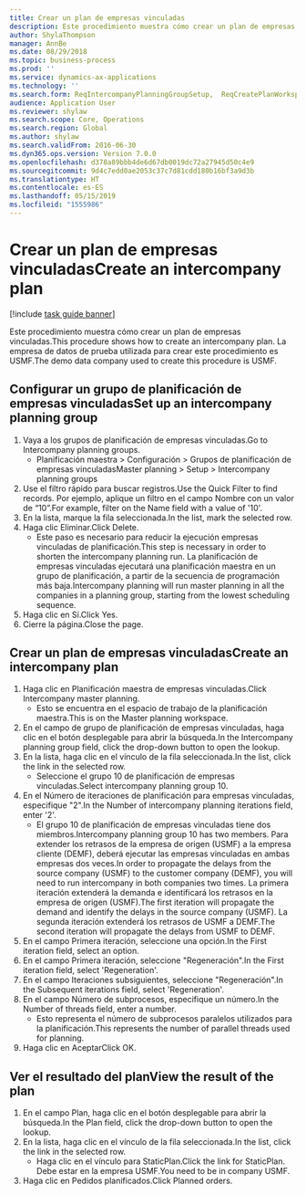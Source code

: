 ```yaml
---
title: Crear un plan de empresas vinculadas
description: Este procedimiento muestra cómo crear un plan de empresas vinculadas.
author: ShylaThompson
manager: AnnBe
ms.date: 08/29/2018
ms.topic: business-process
ms.prod: ''
ms.service: dynamics-ax-applications
ms.technology: ''
ms.search.form: ReqIntercompanyPlanningGroupSetup,  ReqCreatePlanWorkspace
audience: Application User
ms.reviewer: shylaw
ms.search.scope: Core, Operations
ms.search.region: Global
ms.author: shylaw
ms.search.validFrom: 2016-06-30
ms.dyn365.ops.version: Version 7.0.0
ms.openlocfilehash: d378a89bbb4de6d67db0019dc72a27945d50c4e9
ms.sourcegitcommit: 9d4c7edd0ae2053c37c7d81cdd180b16bf3a9d3b
ms.translationtype: HT
ms.contentlocale: es-ES
ms.lasthandoff: 05/15/2019
ms.locfileid: "1555986"
---
```

# <a name="create-an-intercompany-plan"></a><span data-ttu-id="d1d65-103">Crear un plan de empresas vinculadas</span><span class="sxs-lookup"><span data-stu-id="d1d65-103">Create an intercompany plan</span></span>

[!include [task guide banner](../../includes/task-guide-banner.md)]

<span data-ttu-id="d1d65-104">Este procedimiento muestra cómo crear un plan de empresas vinculadas.</span><span class="sxs-lookup"><span data-stu-id="d1d65-104">This procedure shows how to create an intercompany plan.</span></span> <span data-ttu-id="d1d65-105">La empresa de datos de prueba utilizada para crear este procedimiento es USMF.</span><span class="sxs-lookup"><span data-stu-id="d1d65-105">The demo data company used to create this procedure is USMF.</span></span>


## <a name="set-up-an-intercompany-planning-group"></a><span data-ttu-id="d1d65-106">Configurar un grupo de planificación de empresas vinculadas</span><span class="sxs-lookup"><span data-stu-id="d1d65-106">Set up an intercompany planning group</span></span> 
1. <span data-ttu-id="d1d65-107">Vaya a los grupos de planificación de empresas vinculadas.</span><span class="sxs-lookup"><span data-stu-id="d1d65-107">Go to Intercompany planning groups.</span></span>
    * <span data-ttu-id="d1d65-108">Planificación maestra > Configuración > Grupos de planificación de empresas vinculadas</span><span class="sxs-lookup"><span data-stu-id="d1d65-108">Master planning > Setup > Intercompany planning groups</span></span>  
2. <span data-ttu-id="d1d65-109">Use el filtro rápido para buscar registros.</span><span class="sxs-lookup"><span data-stu-id="d1d65-109">Use the Quick Filter to find records.</span></span> <span data-ttu-id="d1d65-110">Por ejemplo, aplique un filtro en el campo Nombre con un valor de “10”.</span><span class="sxs-lookup"><span data-stu-id="d1d65-110">For example, filter on the Name field with a value of '10'.</span></span>
3. <span data-ttu-id="d1d65-111">En la lista, marque la fila seleccionada.</span><span class="sxs-lookup"><span data-stu-id="d1d65-111">In the list, mark the selected row.</span></span>
4. <span data-ttu-id="d1d65-112">Haga clic Eliminar.</span><span class="sxs-lookup"><span data-stu-id="d1d65-112">Click Delete.</span></span>
    * <span data-ttu-id="d1d65-113">Este paso es necesario para reducir la ejecución empresas vinculadas de planificación.</span><span class="sxs-lookup"><span data-stu-id="d1d65-113">This step is necessary in order to shorten the intercompany planning run.</span></span>   <span data-ttu-id="d1d65-114">La planificación de empresas vinculadas ejecutará una planificación maestra en un grupo de planificación, a partir de la secuencia de programación más baja.</span><span class="sxs-lookup"><span data-stu-id="d1d65-114">Intercompany planning will run master planning in all the companies in a planning group, starting from the lowest scheduling sequence.</span></span>  
5. <span data-ttu-id="d1d65-115">Haga clic en Sí.</span><span class="sxs-lookup"><span data-stu-id="d1d65-115">Click Yes.</span></span>
6. <span data-ttu-id="d1d65-116">Cierre la página.</span><span class="sxs-lookup"><span data-stu-id="d1d65-116">Close the page.</span></span>

## <a name="create-an-intercompany-plan"></a><span data-ttu-id="d1d65-117">Crear un plan de empresas vinculadas</span><span class="sxs-lookup"><span data-stu-id="d1d65-117">Create an intercompany plan</span></span>
1. <span data-ttu-id="d1d65-118">Haga clic en Planificación maestra de empresas vinculadas.</span><span class="sxs-lookup"><span data-stu-id="d1d65-118">Click Intercompany master planning.</span></span>
    * <span data-ttu-id="d1d65-119">Esto se encuentra en el espacio de trabajo de la planificación maestra.</span><span class="sxs-lookup"><span data-stu-id="d1d65-119">This is on the Master planning workspace.</span></span>  
2. <span data-ttu-id="d1d65-120">En el campo de grupo de planificación de empresas vinculadas, haga clic en el botón desplegable para abrir la búsqueda.</span><span class="sxs-lookup"><span data-stu-id="d1d65-120">In the Intercompany planning group field, click the drop-down button to open the lookup.</span></span>
3. <span data-ttu-id="d1d65-121">En la lista, haga clic en el vínculo de la fila seleccionada.</span><span class="sxs-lookup"><span data-stu-id="d1d65-121">In the list, click the link in the selected row.</span></span>
    * <span data-ttu-id="d1d65-122">Seleccione el grupo 10 de planificación de empresas vinculadas.</span><span class="sxs-lookup"><span data-stu-id="d1d65-122">Select intercompany planning group 10.</span></span>  
4. <span data-ttu-id="d1d65-123">En el Número de iteraciones de planificación para empresas vinculadas, especifique "2".</span><span class="sxs-lookup"><span data-stu-id="d1d65-123">In the Number of intercompany planning iterations field, enter '2'.</span></span>
    * <span data-ttu-id="d1d65-124">El grupo 10 de planificación de empresas vinculadas tiene dos miembros.</span><span class="sxs-lookup"><span data-stu-id="d1d65-124">Intercompany planning group 10 has two members.</span></span> <span data-ttu-id="d1d65-125">Para extender los retrasos de la empresa de origen (USMF) a la empresa cliente (DEMF), deberá ejecutar las empresas vinculadas en ambas empresas dos veces.</span><span class="sxs-lookup"><span data-stu-id="d1d65-125">In order to propagate the delays from the source company (USMF) to the customer company (DEMF), you will need to run intercompany in both companies two times.</span></span> <span data-ttu-id="d1d65-126">La primera iteración extenderá la demanda e identificará los retrasos en la empresa de origen (USMF).</span><span class="sxs-lookup"><span data-stu-id="d1d65-126">The first iteration will propagate the demand and identify the delays in the source company (USMF).</span></span> <span data-ttu-id="d1d65-127">La segunda iteración extenderá los retrasos de USMF a DEMF.</span><span class="sxs-lookup"><span data-stu-id="d1d65-127">The second iteration will propagate the delays from USMF to DEMF.</span></span>  
5. <span data-ttu-id="d1d65-128">En el campo Primera iteración, seleccione una opción.</span><span class="sxs-lookup"><span data-stu-id="d1d65-128">In the First iteration field, select an option.</span></span>
6. <span data-ttu-id="d1d65-129">En el campo Primera iteración, seleccione "Regeneración".</span><span class="sxs-lookup"><span data-stu-id="d1d65-129">In the First iteration field, select 'Regeneration'.</span></span>
7. <span data-ttu-id="d1d65-130">En el campo Iteraciones subsiguientes, seleccione "Regeneración".</span><span class="sxs-lookup"><span data-stu-id="d1d65-130">In the Subsequent iterations field, select 'Regeneration'.</span></span>
8. <span data-ttu-id="d1d65-131">En el campo Número de subprocesos, especifique un número.</span><span class="sxs-lookup"><span data-stu-id="d1d65-131">In the Number of threads field, enter a number.</span></span>
    * <span data-ttu-id="d1d65-132">Esto representa el número de subprocesos paralelos utilizados para la planificación.</span><span class="sxs-lookup"><span data-stu-id="d1d65-132">This represents the number of parallel threads used for planning.</span></span>  
9. <span data-ttu-id="d1d65-133">Haga clic en Aceptar</span><span class="sxs-lookup"><span data-stu-id="d1d65-133">Click OK.</span></span>

## <a name="view-the-result-of-the-plan"></a><span data-ttu-id="d1d65-134">Ver el resultado del plan</span><span class="sxs-lookup"><span data-stu-id="d1d65-134">View the result of the plan</span></span>
1. <span data-ttu-id="d1d65-135">En el campo Plan, haga clic en el botón desplegable para abrir la búsqueda.</span><span class="sxs-lookup"><span data-stu-id="d1d65-135">In the Plan field, click the drop-down button to open the lookup.</span></span>
2. <span data-ttu-id="d1d65-136">En la lista, haga clic en el vínculo de la fila seleccionada.</span><span class="sxs-lookup"><span data-stu-id="d1d65-136">In the list, click the link in the selected row.</span></span>
    * <span data-ttu-id="d1d65-137">Haga clic en el vínculo para StaticPlan.</span><span class="sxs-lookup"><span data-stu-id="d1d65-137">Click the link for StaticPlan.</span></span> <span data-ttu-id="d1d65-138">Debe estar en la empresa USMF.</span><span class="sxs-lookup"><span data-stu-id="d1d65-138">You need to be in company USMF.</span></span>  
3. <span data-ttu-id="d1d65-139">Haga clic en Pedidos planificados.</span><span class="sxs-lookup"><span data-stu-id="d1d65-139">Click Planned orders.</span></span>


